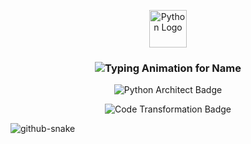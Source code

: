 <!-- C:\Users\MY PC\Documents\GitHub\brandy1335\README.md -->

<!-- 👇 Python Logo Center Main -->
<p align="center">
  <!-- Ye link ek high-quality Python logo SVG ka hai -->
  <img src="https://cdn.jsdelivr.net/gh/devicons/devicon/icons/python/python-original.svg" 
       width="60" 
       alt="Python Logo" />
</p>

<!-- 👇 Bramha Chavan Name Typing Animation ke saath -->
<h3 align="center">
  <!-- Animated Typing Effect -->
  <img src="https://readme-typing-svg.demolab.com?font=Fira+Code&pause=1000&center=true&width=435&lines=Bramha+Chavan+%F0%9F%94%A5+Python+Developer" 
       alt="Typing Animation for Name" />
</h3>

<!-- Animated Badge Example -->
<p align="center">
  <img src="https://img.shields.io/badge/Python%20Architect%20and%20AI%20Developer-%23FF5733?style=for-the-badge&logo=python&logoColor=white" alt="Python Architect Badge" />
</p>

<p align="center">
  <img src="https://img.shields.io/badge/Transforming%20Ideas%20into%20Code-%2300FF00?style=for-the-badge&logo=python&logoColor=white" alt="Code Transformation Badge" />
</p>

<!-- sanke animated snake.yml code  -->
<picture>
  <source media="(prefers-color-scheme: dark)" srcset="https://raw.githubusercontent.com/tobiasmeyhoefer/tobiasmeyhoefer/output/ocean.gif" />
  <source media="(prefers-color-scheme: light)" srcset="https://raw.githubusercontent.com/tobiasmeyhoefer/tobiasmeyhoefer/output/ocean.gif" />
  <img alt="github-snake" src="https://raw.githubusercontent.com/tobiasmeyhoefer/tobiasmeyhoefer/output/ocean.gif" />
</picture>
